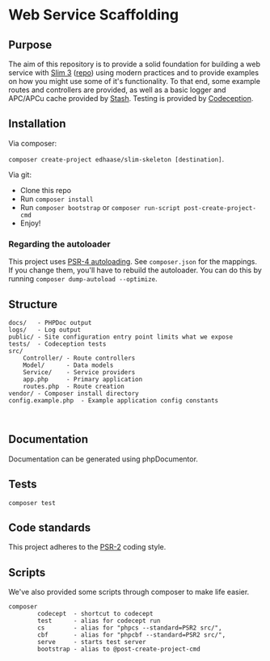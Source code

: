 # Web Service Scaffolding

## Purpose
The aim of this repository is to provide a solid foundation for building
a web service with [Slim 3](http://www.slimframework.com/) ([repo](https://github.com/slimphp/Slim))
using modern practices and to provide examples on how you might use some of it's
functionality. To that end, some example routes and controllers are provided,
as well as a basic logger and APC/APCu cache provided by
[Stash](http://www.stashphp.com/). Testing is provided by
[Codeception](http://codeception.com/).

## Installation

Via composer:

`composer create-project edhaase/slim-skeleton [destination]`.

Via git:

* Clone this repo
* Run `composer install`
* Run `composer bootstrap` or `composer run-script post-create-project-cmd`
* Enjoy!


### Regarding the autoloader
This project uses [PSR-4 autoloading](http://www.php-fig.org/psr/psr-4/). See
`composer.json` for the mappings. If you change them, you'll have to
rebuild the autoloader. You can do this by running
```composer dump-autoload --optimize```.

## Structure
```
docs/   - PHPDoc output
logs/   - Log output
public/ - Site configuration entry point limits what we expose
tests/  - Codeception tests
src/
    Controller/ - Route controllers
    Model/      - Data models
    Service/    - Service providers
    app.php     - Primary application
    routes.php  - Route creation 
vendor/ - Composer install directory
config.example.php  - Example application config constants

    
```

## Documentation
Documentation can be generated using phpDocumentor.

## Tests
    composer test

## Code standards
This project adheres to the [PSR-2](https://github.com/php-fig/fig-standards/blob/master/accepted/PSR-2-coding-style-guide.md) coding style.
    
## Scripts
We've also provided some scripts through composer to make life easier. 

```
composer
        codecept  - shortcut to codecept
        test      - alias for codecept run
        cs        - alias for "phpcs --standard=PSR2 src/",
        cbf       - alias for "phpcbf --standard=PSR2 src/",
        serve     - starts test server
        bootstrap - alias to @post-create-project-cmd
```